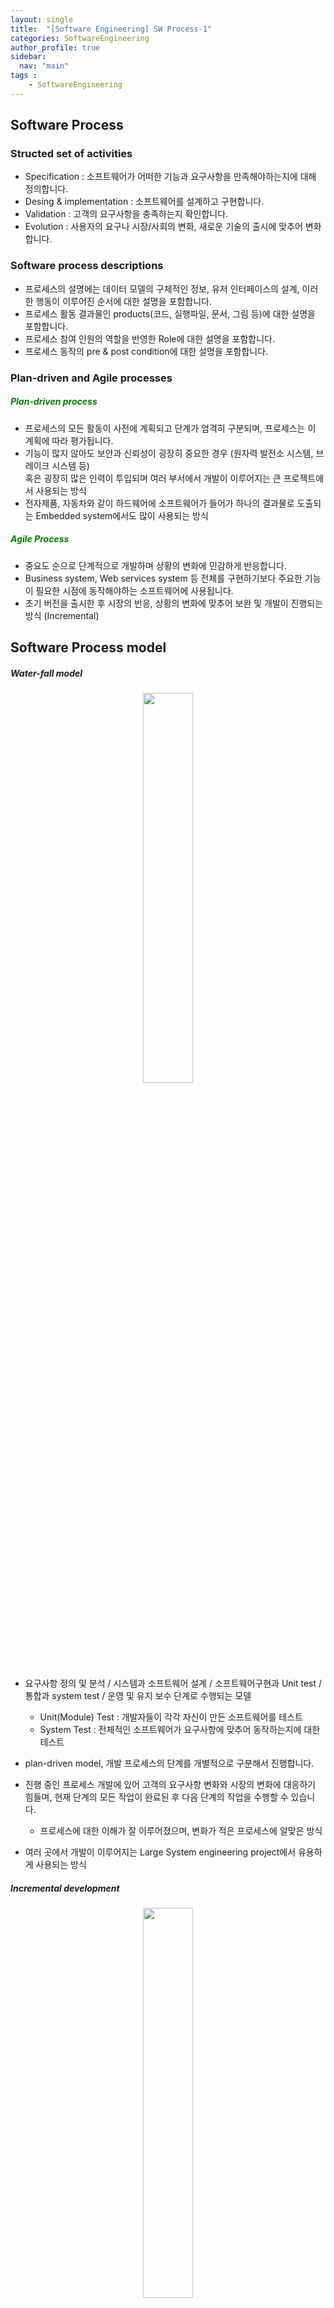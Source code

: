 ```yaml
---
layout: single
title:  "[Software Engineering] SW Process-1"
categories: SoftwareEngineering
author_profile: true
sidebar:
  nav: "main"
tags : 
    - SoftwareEngineering
---
```

## Software Process

### Structed set of activities

- Specification : 소프트웨어가 어떠한 기능과 요구사항을 만족해야하는지에 대해 정의합니다.
- Desing & implementation : 소프트웨어를 설계하고 구현합니다.
- Validation : 고객의 요구사항을 충족하는지 확인합니다.
- Evolution : 사용자의 요구나 시장/사회의 변화, 새로운 기술의 출시에 맞추어 변화합니다.

### Software process descriptions

- 프로세스의 설명에는 데이터 모델의 구체적인 정보, 유저 인터페이스의 설계, 이러한 행동이 이루어진 순서에 대한 설명을 포함합니다.
- 프로세스 활동 결과물인 products(코드, 실행파일, 문서, 그림 등)에 대한 설명을 포함합니다.
- 프로세스 참여 인원의 역할을 반영한 Role에 대한 설명을 포함합니다.
- 프로세스 동작의 pre & post condition에 대한 설명을 포함합니다.

### Plan-driven and Agile processes

<h5 style="color: green;">Plan-driven process</h5>

- 프로세스의 모든 활동이 사전에 계획되고 단계가 엄격히 구분되며, 프로세스는 이 계획에 따라 평가됩니다.
- 기능이 많지 않아도 보안과 신뢰성이 굉장히 중요한 경우 (원자력 발전소 시스템, 브레이크 시스템 등) \
혹은 굉장히 많은 인력이 투입되며 여러 부서에서 개발이 이루어지는 큰 프로젝트에서 사용되는 방식
- 전자제품, 자동차와 같이 하드웨어에 소프트웨어가 들어가 하나의 결과물로 도출되는 Embedded system에서도 많이 사용되는 방식

<h5 style="color: green;">Agile Process</h5>
 
- 중요도 순으로 단계적으로 개발하며 상황의 변화에 민감하게 반응합니다.
- Business system, Web services system 등 전체를 구현하기보다 주요한 기능이 필요한 시점에 동작해야하는 소프트웨어에 사용됩니다.
- 초기 버전을 출시한 후 시장의 반응, 상황의 변화에 맞추어 보완 및 개발이 진행되는 방식 (Incremental)

## Software Process model

##### Water-fall model

<p align='center'><img src = "https://github.com/Bomin-Seo/project1/assets/94039896/7ce69078-e208-4e50-93b7-51af90496598" height="40%" width = "40%"/></p>

- 요구사항 정의 및 분석 / 시스템과 소프트웨어 설계 / 소프트웨어구현과 Unit test / 통합과 system test / 운영 및 유지 보수 단계로 수행되는 모델
  - Unit(Module) Test : 개발자들이 각각 자신이 만든 소프트웨어를 테스트
  - System Test : 전체적인 소프트웨어가 요구사항에 맞추어 동작하는지에 대한 테스트

- plan-driven model, 개발 프로세스의 단계를 개별적으로 구분해서 진행합니다.
- 진행 중인 프로세스 개발에 있어 고객의 요구사항 변화와 시장의 변화에 대응하기 힘들며, 현재 단계의 모든 작업이 완료된 후 다음 단계의 작업을 수행할 수 있습니다.
  - 프로세스에 대한 이해가 잘 이루어졌으며, 변화가 적은 프로세스에 알맞은 방식
- 여러 곳에서 개발이 이루어지는 Large System engineering project에서 유용하게 사용되는 방식

##### Incremental development
<p align='center'><img src = "https://github.com/Bomin-Seo/project1/assets/94039896/a36ded15-80d0-4455-9b22-eedf65f64dda" height="40%" width = "40%"/></p>

- 요구사항 명세, 구현, 개발, 검증 등의 단계가 밀접하게 결합되어 있습니다.
- Agile 방식 또는 버전별로 출시되는 plan-driven 방식
- 초기 버전 출시후 단계적으로 개발하며 시장의 반응에 민감하게 반응합니다.

<h6 style="color: blue;">장점</h6>

- 변화하는 사용자의 요구에 빠르게 반응하며, Water-fall 방식에 비해 요구사항 분석 및 문서화 작업의 단계가 줄어 사용자의 요구를 수용하는 비용이 줄어듭니다.
- 사용자의 피드백을 빠르게 받고 소프트웨어에 반영할 수 있습니다.
- Water-fall 방식에 비해 빠른 출시와 운영을 통해 금전적 이득을 얻을 수 있습니다.

<h6 style="color: red;">단점</h6>

- 개발 중 프로세스가 명확하게 확인되지 않습니다.
- 빠른 개발주기로 인해 모든 버전에 대한 문서화가 이루어지지 않기에 관리가 힘들어집니다.
- 계속적인 기능의 추가는 확장성과 성능을 저해할 수 있으며, 코드의 복잡도가 올라가거나 추가적인 비용을 요구할 수 있습니다.
- 빠른 개발주기로 인해 관리자가 관리해야할 규제 및 법규를 어길 가능성이 있습니다.

##### Reuse-oriented software engineering

<p align='center'><img src = "https://github.com/Bomin-Seo/project1/assets/94039896/f77c4c98-515a-4138-bcf1-e09ee1ee0575" height="60%" width = "60%"/></p>

- 이미 존재하는 소프트웨어들을 결합하거나 호출하여 재사용하는 방법
- 개발의 분량이 매우 적고, Agile 방식 또는 버전별로 출시되는 plan-driven 방식

<h6 style="color: green;">Types of reusable software</h6>

- COTS(Commercial Off The Shelf) : 개발하지 않고 구매하여 사용하는 시스템
- .NET, J2EE와 같이 Componenet Framework에 통합되는 패키지형식으로 개발된 객체 모음
  - 통합과정이 필요하기에 개발이 일부 필요합니다.
- Web-Service : Local이 아닌 원격에서 호출하여 결과를 받는 소프트웨어

<h6 style="color: blue;">장점</h6>

- 시작 단계부터 시작하는 것보다 비용과 위험을 줄일 수 있습니다.
- 빠른 출시와 운영이 가능합니다.

<h6 style="color: red;">단점</h6>

- 필요한 요구사항에 부합하지 않을 수 있습니다.
- evolution면에서 제어를 하지 못 할 수 있습니다.
